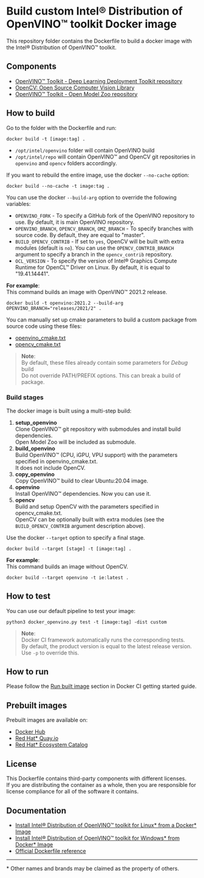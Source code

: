 # Build custom Intel® Distribution of OpenVINO™ toolkit Docker image
This repository folder contains the Dockerfile to build a docker image with the Intel® Distribution of OpenVINO™ toolkit.  

## Components
* [OpenVINO™ Toolkit - Deep Learning Deployment Toolkit repository](https://github.com/openvinotoolkit/openvino)
* [OpenCV: Open Source Computer Vision Library](https://github.com/opencv/opencv)
* [OpenVINO™ Toolkit - Open Model Zoo repository](https://github.com/openvinotoolkit/open_model_zoo)

## How to build
Go to the folder with the Dockerfile and run:
```
docker build -t [image:tag] .
```

* `/opt/intel/openvino` folder will contain OpenVINO build
* `/opt/intel/repo` will contain OpenVINO™ and OpenCV git repositories in `openvino` and `opencv` folders accordingly.


If you want to rebuild the entire image, use the docker `--no-cache` option:
```
docker build --no-cache -t image:tag .
```

You can use the docker `--build-arg` option to override the following variables:  
* `OPENVINO_FORK` - To specify a GitHub fork of the OpenVINO repository to use. By default, it is main OpenVINO repository.  
* `OPENVINO_BRANCH`, `OPENCV_BRANCH`, `OMZ_BRANCH` - To specify branches with source code. By default, they are equal to "master".  
* `BUILD_OPENCV_CONTRIB` - If set to `yes`, OpenCV will be built with extra modules (default is `no`). You can use the `OPENCV_CONTRIB_BRANCH` argument to specify a branch in the `opencv_contrib` repository.  
* `OCL_VERSION` - To specify the version of Intel® Graphics Compute Runtime for OpenCL™ Driver on Linux. By default, it is equal to "19.41.14441".

**For example**:  
This command builds an image with OpenVINO™ 2021.2 release.
```
docker build -t openvino:2021.2 --build-arg OPENVINO_BRANCH="releases/2021/2" .
```

You can manually set up cmake parameters to build a custom package from source code using these files:  
* [openvino_cmake.txt](openvino_cmake.txt)
* [opencv_cmake.txt](opencv_cmake.txt)

>**Note**:  
By default, these files already contain some parameters for *Debug* build  
Do not override PATH/PREFIX options. This can break a build of package.

### Build stages
The docker image is built using a multi-step build:
1. **setup_openvino**  
    Clone OpenVINO™ git repository with submodules and install build dependencies.  
    Open Model Zoo will be included as submodule.
2. **build_openvino**  
    Build OpenVINO™ (CPU, iGPU, VPU support) with the parameters specified in openvino_cmake.txt.  
    It does not include OpenCV.  
3. **copy_openvino**  
    Copy OpenVINO™ build to clear Ubuntu:20.04 image.
4. **openvino**  
    Install OpenVINO™ dependencies. Now you can use it.
5. **opencv**  
    Build and setup OpenCV with the parameters specified in opencv_cmake.txt.  
    OpenCV can be optionally built with extra modules (see the `BUILD_OPENCV_CONTRIB` argument description above).

Use the docker `--target` option to specify a final stage.
```
docker build --target [stage] -t [image:tag] .
```

**For example**:  
This command builds an image without OpenCV.
```
docker build --target openvino -t ie:latest .
```

## How to test
You can use our default pipeline to test your image:
```
python3 docker_openvino.py test -t [image:tag] -dist custom 
```

>**Note**:  
Docker CI framework automatically runs the corresponding tests.  
By default, the product version is equal to the latest release version. Use `-p` to override this.

## How to run
Please follow the [Run built image](../get-started.md#run-built-image) section in Docker CI getting started guide.

## Prebuilt images

Prebuilt images are available on: 
- [Docker Hub](https://hub.docker.com/u/openvino)
- [Red Hat* Quay.io](https://quay.io/organization/openvino)
- [Red Hat* Ecosystem Catalog](https://catalog.redhat.com/software/containers/intel/openvino-runtime/606ff4d7ecb5241699188fb3)


## License
This Dockerfile contains third-party components with different licenses.  
If you are distributing the container as a whole, then you are responsible for license compliance for all of the software it contains.

## Documentation
* [Install Intel® Distribution of OpenVINO™ toolkit for Linux* from a Docker* Image](https://docs.openvinotoolkit.org/latest/openvino_docs_install_guides_installing_openvino_docker_linux.html)
* [Install Intel® Distribution of OpenVINO™ toolkit for Windows* from Docker* Image](https://docs.openvinotoolkit.org/latest/openvino_docs_install_guides_installing_openvino_docker_windows.html)
* [Official Dockerfile reference](https://docs.docker.com/engine/reference/builder/)
---
\* Other names and brands may be claimed as the property of others.